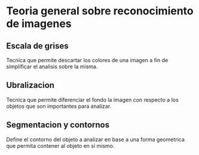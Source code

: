 # Teoria general sobre reconocimiento de imagenes

## Escala de grises

Tecnica que permite descartar los colores de una imagen a fin de simplificar el analisis sobre la misma.  

## Ubralizacion

Tecnica que permite diferenciar el fondo la imagen con respecto a los objetos que son importantes para analizar.  

## Segmentacion y contornos

Define el contorno del objeto a analizar en base a una forma geometrica que permita contener al objeto en si mismo.  
